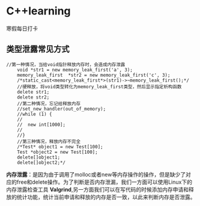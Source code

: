 # C++learning
寒假每日打卡

## **类型泄露常见方式**
```
//第一种情况，当给void指针释放内存时，会造成内存泄露
	void *str1 = new memory_leak_first('a', 3);
	memory_leak_first  *str2 = new memory_leak_first('c', 3);
	/*static_cast<memory_leak_first*>(str1)->~memory_leak_first();*/
	//硬释放，将void类型转化为memory_leak_first类型，然后显示指定析构函数
	delete str1;
	delete str2;
	//第二种情况，忘记给释放内存
	//set_new_handler(out_of_memory);
	//while (1) {
	//
	//	new int[1000];
	//
	//}
	//第三种情况，释放内存不完全
	/*Test* object1 = new Test[100];
	Test *object2 = new Test[100];
	delete[]object1;
	delete[]object2;*/
```
**内存泄露**：是因为由于调用了molloc或者new等内存操作的操作，但是缺少了对应的free和delete操作。为了判断是否内存泄漏，我们一方面可以使用Linux下的内存泄露检查工具
**Valgrind**,另一方面我们可以在写代码的时候添加内存申请和释放的统计功能，统计当前申请和释放的内存是否一致，以此来判断内存是否泄露。

